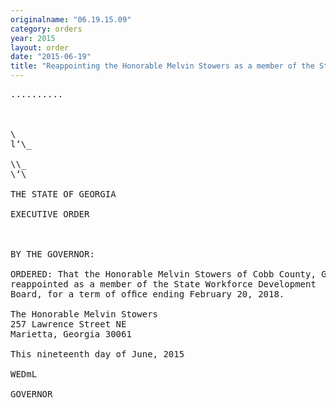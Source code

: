 ```yaml
---
originalname: "06.19.15.09"
category: orders
year: 2015
layout: order
date: "2015-06-19"
title: "Reappointing the Honorable Melvin Stowers as a member of the State Workforce Development Board"
---
```

<pre>
..........

   

\
l‘\_

\\_
\‘\

THE STATE OF GEORGIA

EXECUTIVE ORDER

 

BY THE GOVERNOR:

ORDERED: That the Honorable Melvin Stowers of Cobb County, Georgia, is
reappointed as a member of the State Workforce Development
Board, for a term of ofﬁce ending February 20, 2018.

The Honorable Melvin Stowers
257 Lawrence Street NE
Marietta, Georgia 30061

This nineteenth day of June, 2015

WEDmL

GOVERNOR

 

 

 

 

</pre>

